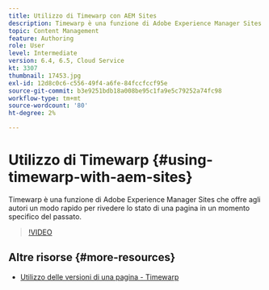 ```yaml
---
title: Utilizzo di Timewarp con AEM Sites
description: Timewarp è una funzione di Adobe Experience Manager Sites che offre agli autori un modo rapido per rivedere lo stato di una pagina in un momento specifico del passato.
topic: Content Management
feature: Authoring
role: User
level: Intermediate
version: 6.4, 6.5, Cloud Service
kt: 3307
thumbnail: 17453.jpg
exl-id: 12d8c0c6-c556-49f4-a6fe-84fccfccf95e
source-git-commit: b3e9251bdb18a008be95c1fa9e5c79252a74fc98
workflow-type: tm+mt
source-wordcount: '80'
ht-degree: 2%

---
```


# Utilizzo di Timewarp {#using-timewarp-with-aem-sites}

Timewarp è una funzione di Adobe Experience Manager Sites che offre agli autori un modo rapido per rivedere lo stato di una pagina in un momento specifico del passato.

>[!VIDEO](https://video.tv.adobe.com/v/17453?quality=12&learn=on)

## Altre risorse {#more-resources}

* [Utilizzo delle versioni di una pagina - Timewarp](https://experienceleague.adobe.com/docs/experience-manager-cloud-service/sites/authoring/features/page-versions.html)
